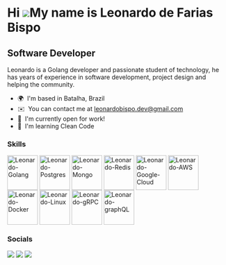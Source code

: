 Hi ![](https://user-images.githubusercontent.com/18350557/176309783-0785949b-9127-417c-8b55-ab5a4333674e.gif)My name is Leonardo de Farias Bispo
================================================================================================================================================

Software Developer
------------------

Leonardo is a Golang developer and passionate student of technology, he has years of experience in software development, project design and helping the community.

* 🌍  I'm based in Batalha, Brazil
* ✉️  You can contact me at [leonardobispo.dev@gmail.com](mailto:leonardobispo.dev@gmail.com)
* 🚀  I'm currently open for work!
* 🧠  I'm learning Clean Code

### Skills


<p align="left">
<img align="center" alt="Leonardo-Golang" height="80" width="70" src="https://cdn.jsdelivr.net/gh/devicons/devicon/icons/go/go-original.svg">
  <img align="center" alt="Leonardo-Postgres" height="80" width="70" src="https://cdn.jsdelivr.net/gh/devicons/devicon/icons/postgresql/postgresql-original.svg">
  <img align="center" alt="Leonardo-Mongo" height="80" width="70" src="https://cdn.jsdelivr.net/gh/devicons/devicon@latest/icons/mongodb/mongodb-original-wordmark.svg" />
  <img align="center" alt="Leonardo-Redis" height="80" width="70" src="https://cdn.jsdelivr.net/gh/devicons/devicon@latest/icons/redis/redis-original.svg" />
  <img align="center" alt="Leonardo-Google-Cloud" height="80" width="70" src="https://cdn.jsdelivr.net/gh/devicons/devicon/icons/googlecloud/googlecloud-original.svg">
  <img align="center" alt="Leonardo-AWS" height="80" width="70" src="https://cdn.jsdelivr.net/gh/devicons/devicon/icons/amazonwebservices/amazonwebservices-plain-wordmark.svg">
  <img align="center" alt="Leonardo-Docker" height="80" width="70"  src="https://cdn.jsdelivr.net/gh/devicons/devicon/icons/docker/docker-plain.svg" />
  <img align="center" alt="Leonardo-Linux" height="80" width="70" src="https://cdn.jsdelivr.net/gh/devicons/devicon/icons/linux/linux-original.svg" />
  <img align="center" alt="Leonardo-gRPC" height="80" width="70" src="https://cdn.jsdelivr.net/gh/devicons/devicon@latest/icons/grpc/grpc-original.svg" />
  <img align="center" alt="Leonardo-graphQL" height="80" width="70" src="https://cdn.jsdelivr.net/gh/devicons/devicon@latest/icons/graphql/graphql-plain-wordmark.svg" />
</p>


### Socials

<div> 
  <a href="mailto:leonardobispo.dev@gmail.com"><img src="https://img.shields.io/badge/Gmail-D14836?style=for-the-badge&logo=gmail&logoColor=white" target="_blank"></a>
  <a href="https://www.linkedin.com/in/leonardo-farias-bispo" target="_blank"><img src="https://img.shields.io/badge/-LinkedIn-%230077B5?style=for-the-badge&logo=linkedin&logoColor=white" target="_blank"></a>
  <a href="https://instagram.com/leonardobispo.dev" target="_blank"><img src="https://img.shields.io/badge/-Instagram-%23E4405F?style=for-the-badge&logo=instagram&logoColor=white" target="_blank"></a>
</div>

